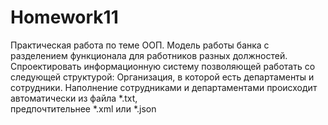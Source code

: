 # Homework11
Практическая работа по теме ООП. Модель работы банка с разделением функционала для работников разных должностей.
Спроектировать информационную систему позволяющей работать со следующей структурой:
Организация, в которой есть департаменты и сотрудники.
Наполнение сотрудниками и департаментами происходит автоматически из файла *.txt,   
                                                          предпочтительнее *.xml или *.json 
